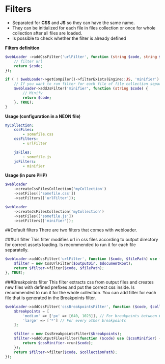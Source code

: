 # Filters
- Separated for **CSS** and **JS** so they can have the same name.
- They can be initialized for each file in files collection or once for whole collection after all files are loaded.
- Is possible to check whether the filter is already defined

**Filters definition**
````php
$webLoader ->addCssFilter('urlFilter', function (string $code, string $filePath) {
    // filter url
    return $code;
});

if ( ! $webLoader->getCompiler()->filterExists(Engine::JS, 'minifier') {
    // If you want to run filter for each file of file collection separatelly, set third parameter to TRUE
    $webloader->addJsFilter('minifier', function (string $code) {
        // Minify
        return $code;
    }, TRUE);
}
````

**Usage (configuration in a NEON file)**
````YAML
myCollection:
    cssFiles:
        - somefile.css
    cssFilters:
        - urlFilter

    jsFiles:
        - somefile.js
    jsFilters:
        - minifier
````

**Usage (in pure PHP)**
````PHP
$webloader
    ->createCssFilesCollection('myCollection')
    ->setFiles(['somefile.css'])
    ->setFilters(['urlFilter']);

$webloader
    ->createJsFilesCollection('myCollection')
    ->setFiles(['somefile.js'])
    ->setFilters(['minifier']);
````

##Default filters
There are two filters that comes with webloader.

###Url filter
This filter modifies url in css files according to output directory for correct assets loading. Is recommended to run it for each file separatelly.

````PHP
$webloader->addCssFilter('urlFilter', function ($code, $filePath) use ($outputDir, $documentRoot) {
    $filter = new CssUrlFilter($outputDir, $documentRoot);
    return $filter->filter($code, $filePath);
}, TRUE);
````

###Breakpoints filter
This filter extracts css from output files and creates new files with defined prefixes and put the correct css inside. Is recommended to run it for the whole collection. You can add filter for each file that is generated in the Breakpoints filter.

````PHP
$webloader->addCssFilter('cssBreakpointsFilter', function ($code, $collectionPath) use ($cssMinifier) {
    $breakpoints = [
        'medium' => ['px' => [640, 1023]], // For breakpoints between 640px to 1023px
        'large' => ['*'] // For every other breakpoints
    ];

    $filter = new CssBreakpointsFilter($breakpoints);
    $filter->addOutputFilesFilter(function ($code) use ($cssMinifier) {
        return $cssMinifier->run($code);
    });
    return $filter->filter($code, $collectionPath);
});
````
